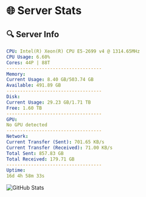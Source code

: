 # 🌐 Server Stats
## 🔍 Server Info
```yaml
CPU: Intel(R) Xeon(R) CPU E5-2699 v4 @ 1314.65MHz
CPU Usage: 6.60%
Cores: 44P | 88T
-----------------------------------
Memory:
Current Usage: 8.40 GB/503.74 GB
Available: 491.89 GB
-----------------------------------
Disk:
Current Usage: 29.23 GB/1.71 TB
Free: 1.60 TB
-----------------------------------
GPU:
No GPU detected
-----------------------------------
Network:
Current Transfer (Sent): 701.65 KB/s
Current Transfer (Received): 71.00 KB/s
Total Sent: 857.83 GB
Total Received: 179.71 GB
-----------------------------------
Uptime:
16d 4h 58m 33s
```
![GitHub Stats](https://img.shields.io/badge/Updated-2025-05-05_22:07:21-blue)